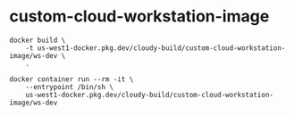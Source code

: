 # custom-cloud-workstation-image

```shell
docker build \
    -t us-west1-docker.pkg.dev/cloudy-build/custom-cloud-workstation-image/ws-dev \
    .
```

```shell
docker container run --rm -it \
    --entrypoint /bin/sh \
    us-west1-docker.pkg.dev/cloudy-build/custom-cloud-workstation-image/ws-dev
```